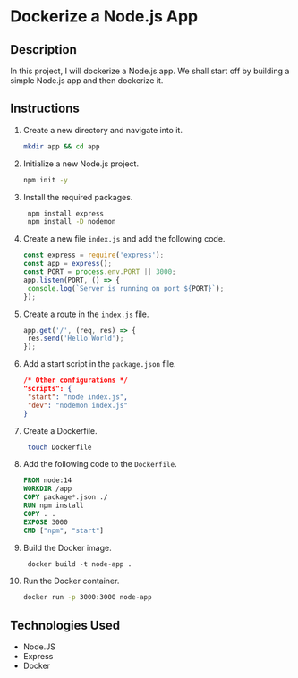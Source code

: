 # Dockerize a Node.js App

## Description

In this project, I will dockerize a Node.js app. We shall start off by building a simple Node.js app and then dockerize
it.

## Instructions

1. Create a new directory and navigate into it.

    ```bash
    mkdir app && cd app
    ```

2. Initialize a new Node.js project.

    ```bash
    npm init -y
    ```
   
3. Install the required packages.
   ```bash
    npm install express
    npm install -D nodemon
   ```

4. Create a new file `index.js` and add the following code.

    ```javascript
    const express = require('express');
    const app = express();
    const PORT = process.env.PORT || 3000;
    app.listen(PORT, () => {
     console.log(`Server is running on port ${PORT}`);
    });
    ```
   
5. Create a route in the `index.js` file.

    ```javascript
    app.get('/', (req, res) => {
     res.send('Hello World');
    });
    ```
   
6. Add a start script in the `package.json` file.

    ```json
   /* Other configurations */
    "scripts": {
     "start": "node index.js",
     "dev": "nodemon index.js"
    }
    ```
   
7. Create a Dockerfile.
   ```bash
    touch Dockerfile
   ```

8. Add the following code to the `Dockerfile`.

    ```Dockerfile
    FROM node:14
    WORKDIR /app
    COPY package*.json ./
    RUN npm install
    COPY . .
    EXPOSE 3000
    CMD ["npm", "start"]
    ```
9. Build the Docker image.
   ```Dockerfile
    docker build -t node-app .
   ```

10. Run the Docker container.
    ```bash
    docker run -p 3000:3000 node-app
    ```

## Technologies Used

- Node.JS
- Express
- Docker
